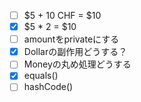 - [ ] $5 + 10 CHF = $10
- [x] $5 * 2 = $10
- [ ] amountをprivateにする
- [x] Dollarの副作用どうする？
- [ ] Moneyの丸め処理どうする
- [x] equals()
- [ ] hashCode()
